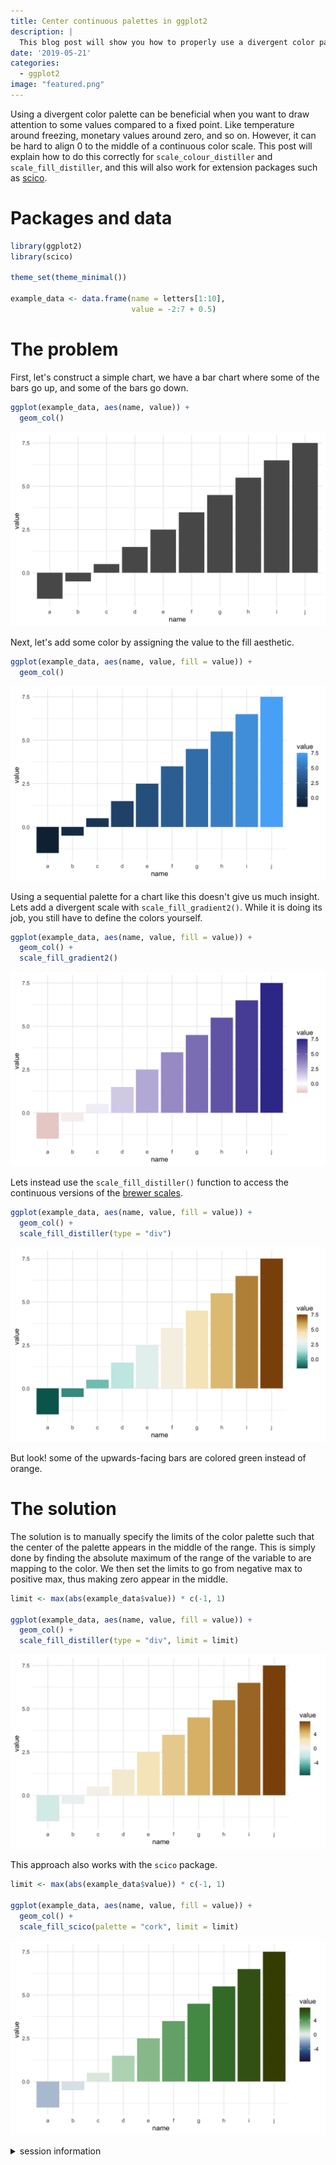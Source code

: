 ```yaml
---
title: Center continuous palettes in ggplot2
description: |
  This blog post will show you how to properly use a divergent color palette with a user-specified midpoint.
date: '2019-05-21'
categories:
  - ggplot2
image: "featured.png"
---
```




Using a divergent color palette can be beneficial when you want to draw attention to some values compared to a fixed point. Like temperature around freezing, monetary values around zero, and so on. However, it can be hard to align 0 to the middle of a continuous color scale. This post will explain how to do this correctly for `scale_colour_distiller` and `scale_fill_distiller`, and this will also work for extension packages such as [scico](https://github.com/thomasp85/scico).

# Packages and data


```r
library(ggplot2)
library(scico)

theme_set(theme_minimal())

example_data <- data.frame(name = letters[1:10],
                           value = -2:7 + 0.5)
```

# The problem

First, let's construct a simple chart, we have a bar chart where some of the bars go up, and some of the bars go down.


```r
ggplot(example_data, aes(name, value)) +
  geom_col()
```

![](index_files/figure-html/unnamed-chunk-2-1.png)

Next, let's add some color by assigning the value to the fill aesthetic.


```r
ggplot(example_data, aes(name, value, fill = value)) +
  geom_col()
```

![](index_files/figure-html/unnamed-chunk-3-1.png)

Using a sequential palette for a chart like this doesn't give us much insight. Lets add a divergent scale with `scale_fill_gradient2()`. While it is doing its job, you still have to define the colors yourself.


```r
ggplot(example_data, aes(name, value, fill = value)) +
  geom_col() +
  scale_fill_gradient2()
```

![](index_files/figure-html/unnamed-chunk-4-1.png)

Lets instead use the `scale_fill_distiller()` function to access the continuous versions of the [brewer scales](http://colorbrewer2.org).


```r
ggplot(example_data, aes(name, value, fill = value)) +
  geom_col() +
  scale_fill_distiller(type = "div")
```

![](index_files/figure-html/unnamed-chunk-5-1.png)

But look! some of the upwards-facing bars are colored green instead of orange.

# The solution

The solution is to manually specify the limits of the color palette such that the center of the palette appears in the middle of the range. This is simply done by finding the absolute maximum of the range of the variable to are mapping to the color. We then set the limits to go from negative max to positive max, thus making zero appear in the middle.


```r
limit <- max(abs(example_data$value)) * c(-1, 1)

ggplot(example_data, aes(name, value, fill = value)) +
  geom_col() +
  scale_fill_distiller(type = "div", limit = limit)
```

![](index_files/figure-html/unnamed-chunk-6-1.png)

This approach also works with the `scico` package.


```r
limit <- max(abs(example_data$value)) * c(-1, 1)

ggplot(example_data, aes(name, value, fill = value)) +
  geom_col() +
  scale_fill_scico(palette = "cork", limit = limit) 
```

![](index_files/figure-html/unnamed-chunk-7-1.png)

<details closed>
<summary> <span title='Click to Expand'> session information </span> </summary>

```r

─ Session info ───────────────────────────────────────────────────────────────
 setting  value                       
 version  R version 4.1.0 (2021-05-18)
 os       macOS Big Sur 10.16         
 system   x86_64, darwin17.0          
 ui       X11                         
 language (EN)                        
 collate  en_US.UTF-8                 
 ctype    en_US.UTF-8                 
 tz       America/Los_Angeles         
 date     2021-07-15                  

─ Packages ───────────────────────────────────────────────────────────────────
 package      * version date       lib source                           
 assertthat     0.2.1   2019-03-21 [1] CRAN (R 4.1.0)                   
 blogdown       1.3.2   2021-06-09 [1] Github (rstudio/blogdown@00a2090)
 bookdown       0.22    2021-04-22 [1] CRAN (R 4.1.0)                   
 bslib          0.2.5.1 2021-05-18 [1] CRAN (R 4.1.0)                   
 cli            3.0.0   2021-06-30 [1] CRAN (R 4.1.0)                   
 clipr          0.7.1   2020-10-08 [1] CRAN (R 4.1.0)                   
 codetools      0.2-18  2020-11-04 [1] CRAN (R 4.1.0)                   
 colorspace     2.0-2   2021-06-24 [1] CRAN (R 4.1.0)                   
 crayon         1.4.1   2021-02-08 [1] CRAN (R 4.1.0)                   
 DBI            1.1.1   2021-01-15 [1] CRAN (R 4.1.0)                   
 desc           1.3.0   2021-03-05 [1] CRAN (R 4.1.0)                   
 details      * 0.2.1   2020-01-12 [1] CRAN (R 4.1.0)                   
 digest         0.6.27  2020-10-24 [1] CRAN (R 4.1.0)                   
 dplyr          1.0.7   2021-06-18 [1] CRAN (R 4.1.0)                   
 ellipsis       0.3.2   2021-04-29 [1] CRAN (R 4.1.0)                   
 evaluate       0.14    2019-05-28 [1] CRAN (R 4.1.0)                   
 fansi          0.5.0   2021-05-25 [1] CRAN (R 4.1.0)                   
 farver         2.1.0   2021-02-28 [1] CRAN (R 4.1.0)                   
 generics       0.1.0   2020-10-31 [1] CRAN (R 4.1.0)                   
 ggplot2      * 3.3.5   2021-06-25 [1] CRAN (R 4.1.0)                   
 glue           1.4.2   2020-08-27 [1] CRAN (R 4.1.0)                   
 gtable         0.3.0   2019-03-25 [1] CRAN (R 4.1.0)                   
 highr          0.9     2021-04-16 [1] CRAN (R 4.1.0)                   
 htmltools      0.5.1.1 2021-01-22 [1] CRAN (R 4.1.0)                   
 httr           1.4.2   2020-07-20 [1] CRAN (R 4.1.0)                   
 jquerylib      0.1.4   2021-04-26 [1] CRAN (R 4.1.0)                   
 jsonlite       1.7.2   2020-12-09 [1] CRAN (R 4.1.0)                   
 knitr        * 1.33    2021-04-24 [1] CRAN (R 4.1.0)                   
 labeling       0.4.2   2020-10-20 [1] CRAN (R 4.1.0)                   
 lifecycle      1.0.0   2021-02-15 [1] CRAN (R 4.1.0)                   
 magrittr       2.0.1   2020-11-17 [1] CRAN (R 4.1.0)                   
 munsell        0.5.0   2018-06-12 [1] CRAN (R 4.1.0)                   
 pillar         1.6.1   2021-05-16 [1] CRAN (R 4.1.0)                   
 pkgconfig      2.0.3   2019-09-22 [1] CRAN (R 4.1.0)                   
 png            0.1-7   2013-12-03 [1] CRAN (R 4.1.0)                   
 purrr          0.3.4   2020-04-17 [1] CRAN (R 4.1.0)                   
 R6             2.5.0   2020-10-28 [1] CRAN (R 4.1.0)                   
 RColorBrewer   1.1-2   2014-12-07 [1] CRAN (R 4.1.0)                   
 rlang          0.4.11  2021-04-30 [1] CRAN (R 4.1.0)                   
 rmarkdown      2.9     2021-06-15 [1] CRAN (R 4.1.0)                   
 rprojroot      2.0.2   2020-11-15 [1] CRAN (R 4.1.0)                   
 sass           0.4.0   2021-05-12 [1] CRAN (R 4.1.0)                   
 scales         1.1.1   2020-05-11 [1] CRAN (R 4.1.0)                   
 scico        * 1.2.0   2020-06-08 [1] CRAN (R 4.1.0)                   
 sessioninfo    1.1.1   2018-11-05 [1] CRAN (R 4.1.0)                   
 stringi        1.6.2   2021-05-17 [1] CRAN (R 4.1.0)                   
 stringr        1.4.0   2019-02-10 [1] CRAN (R 4.1.0)                   
 tibble         3.1.2   2021-05-16 [1] CRAN (R 4.1.0)                   
 tidyselect     1.1.1   2021-04-30 [1] CRAN (R 4.1.0)                   
 utf8           1.2.1   2021-03-12 [1] CRAN (R 4.1.0)                   
 vctrs          0.3.8   2021-04-29 [1] CRAN (R 4.1.0)                   
 withr          2.4.2   2021-04-18 [1] CRAN (R 4.1.0)                   
 xfun           0.24    2021-06-15 [1] CRAN (R 4.1.0)                   
 xml2           1.3.2   2020-04-23 [1] CRAN (R 4.1.0)                   
 yaml           2.2.1   2020-02-01 [1] CRAN (R 4.1.0)                   

[1] /Library/Frameworks/R.framework/Versions/4.1/Resources/library

```

</details>
<br>
